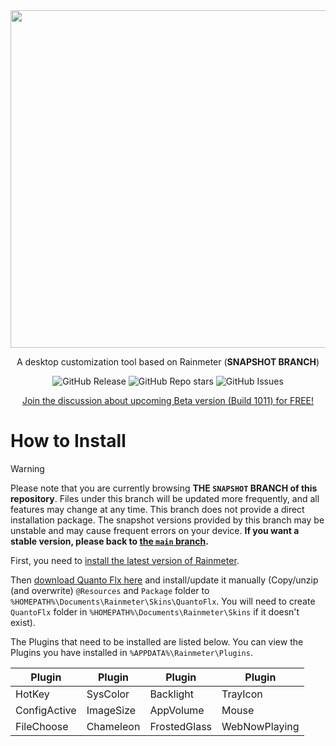 <div align="center">

  <img width="540" src="https://github.com/SteveHsuDrawing/quanto2/assets/122773837/0e8035f1-c109-4d7f-9ee7-815153b4556f">
  
  <p>A desktop customization tool based on Rainmeter (<b>SNAPSHOT BRANCH</b>)</p>

  <img alt="GitHub Release" src="https://img.shields.io/github/v/release/SteveHsuDrawing/quantoflx?sort=date&display_name=release&style=flat"> <img alt="GitHub Repo stars" src="https://img.shields.io/github/stars/SteveHsuDrawing/quantoflx?style=flat"> <img alt="GitHub Issues" src="https://img.shields.io/github/issues/stevehsudrawing/quantoflx">

  <a href="https://www.patreon.com/posts/111645302">Join the discussion about upcoming Beta version (Build 1011) for FREE!</a>

</div>

# How to Install

> [!WARNING]
> Please note that you are currently browsing **THE `SNAPSHOT` BRANCH of this repository**. Files under this branch will be updated more frequently, and all features may change at any time. This branch does not provide a direct installation package. The snapshot versions provided by this branch may be unstable and may cause frequent errors on your device. **If you want a stable version, please back to [the `main` branch](https://github.com/stevehsudrawing/quantoflx/tree/main).**

First, you need to [install the latest version of Rainmeter](https://www.rainmeter.net/).

Then [download Quanto Flx here](https://codeload.github.com/stevehsudrawing/quantoflx/zip/refs/heads/snapshot) and install/update it manually (Copy/unzip (and overwrite) `@Resources` and `Package` folder to `%HOMEPATH%\Documents\Rainmeter\Skins\QuantoFlx`. You will need to create `QuantoFlx` folder in `%HOMEPATH%\Documents\Rainmeter\Skins` if it doesn't exist).

The Plugins that need to be installed are listed below. You can view the Plugins you have installed in `%APPDATA%\Rainmeter\Plugins`.

| Plugin | Plugin | Plugin | Plugin |
|-|-|-|-|
| HotKey | SysColor | Backlight | TrayIcon |
| ConfigActive | ImageSize | AppVolume | Mouse |
| FileChoose | Chameleon | FrostedGlass | WebNowPlaying |